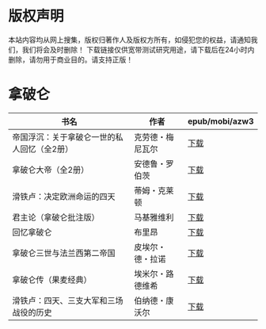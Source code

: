 # 版权声明

本站内容均从网上搜集，版权归著作人及版权方所有，如侵犯您的权益，请通知我们，我们将会及时删除！ 下载链接仅供宽带测试研究用途，请下载后在24小时内删除，请勿用于商业目的。请支持正版！

# 拿破仑

| 书名 | 作者 | epub/mobi/azw3 |
| --- | --- | --- |
| 帝国浮沉：关于拿破仑一世的私人回忆（全2册） | 克劳德・梅尼瓦尔 | [下载](https://url89.ctfile.com/f/31084289-1375498120-b235b7?p=8866) |
| 拿破仑大帝（全2册） | 安德鲁・罗伯茨 | [下载](https://url89.ctfile.com/f/31084289-1357053979-14e623?p=8866) |
| 滑铁卢：决定欧洲命运的四天 | 蒂姆・克莱顿 | [下载](https://url89.ctfile.com/f/31084289-1357049956-06a245?p=8866) |
| 君主论（拿破仑批注版） | 马基雅维利 | [下载](https://url89.ctfile.com/f/31084289-1357049287-a0aa34?p=8866) |
| 回忆拿破仑 | 布里昂 | [下载](https://url89.ctfile.com/f/31084289-1357032748-b88b28?p=8866) |
| 拿破仑三世与法兰西第二帝国 | 皮埃尔・德・拉诺 | [下载](https://url89.ctfile.com/f/31084289-1357031686-66730a?p=8866) |
| 拿破仑传（果麦经典） | 埃米尔・路德维希 | [下载](https://url89.ctfile.com/f/31084289-1357029262-51cdbd?p=8866) |
| 滑铁卢：四天、三支大军和三场战役的历史 | 伯纳德・康沃尔 | [下载](https://url89.ctfile.com/f/31084289-1357007620-ec551a?p=8866) |

